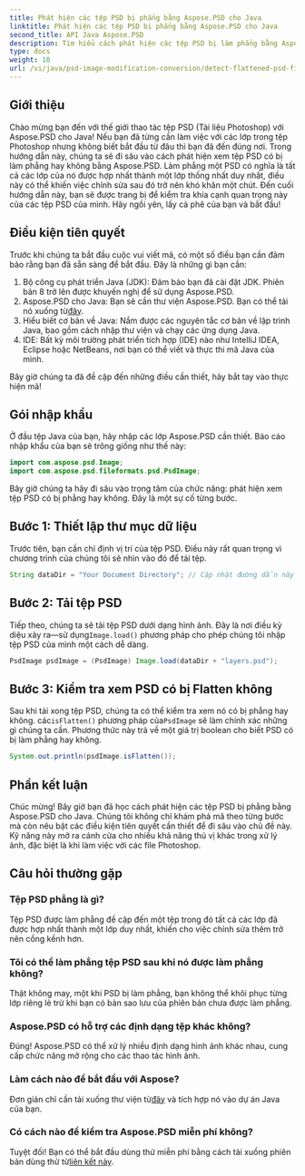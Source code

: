 ```yaml
---
title: Phát hiện các tệp PSD bị phẳng bằng Aspose.PSD cho Java
linktitle: Phát hiện các tệp PSD bị phẳng bằng Aspose.PSD cho Java
second_title: API Java Aspose.PSD
description: Tìm hiểu cách phát hiện các tệp PSD bị làm phẳng bằng Aspose.PSD cho Java, từng bước trong hướng dẫn toàn diện này.
type: docs
weight: 10
url: /vi/java/psd-image-modification-conversion/detect-flattened-psd-files/
---
```

## Giới thiệu

Chào mừng bạn đến với thế giới thao tác tệp PSD (Tài liệu Photoshop) với Aspose.PSD cho Java! Nếu bạn đã từng cần làm việc với các lớp trong tệp Photoshop nhưng không biết bắt đầu từ đâu thì bạn đã đến đúng nơi. Trong hướng dẫn này, chúng ta sẽ đi sâu vào cách phát hiện xem tệp PSD có bị làm phẳng hay không bằng Aspose.PSD. Làm phẳng một PSD có nghĩa là tất cả các lớp của nó được hợp nhất thành một lớp thống nhất duy nhất, điều này có thể khiến việc chỉnh sửa sau đó trở nên khó khăn một chút. Đến cuối hướng dẫn này, bạn sẽ được trang bị để kiểm tra khía cạnh quan trọng này của các tệp PSD của mình. Hãy ngồi yên, lấy cà phê của bạn và bắt đầu!

## Điều kiện tiên quyết

Trước khi chúng ta bắt đầu cuộc vui viết mã, có một số điều bạn cần đảm bảo rằng bạn đã sẵn sàng để bắt đầu. Đây là những gì bạn cần:

1. Bộ công cụ phát triển Java (JDK): Đảm bảo bạn đã cài đặt JDK. Phiên bản 8 trở lên được khuyến nghị để sử dụng Aspose.PSD.
2.  Aspose.PSD cho Java: Bạn sẽ cần thư viện Aspose.PSD. Bạn có thể tải nó xuống từ[đây](https://releases.aspose.com/psd/java/).
3. Hiểu biết cơ bản về Java: Nắm được các nguyên tắc cơ bản về lập trình Java, bao gồm cách nhập thư viện và chạy các ứng dụng Java.
4. IDE: Bất kỳ môi trường phát triển tích hợp (IDE) nào như IntelliJ IDEA, Eclipse hoặc NetBeans, nơi bạn có thể viết và thực thi mã Java của mình.

Bây giờ chúng ta đã đề cập đến những điều cần thiết, hãy bắt tay vào thực hiện mã!

## Gói nhập khẩu

Ở đầu tệp Java của bạn, hãy nhập các lớp Aspose.PSD cần thiết. Báo cáo nhập khẩu của bạn sẽ trông giống như thế này:

```java
import com.aspose.psd.Image;
import com.aspose.psd.fileformats.psd.PsdImage;
```

Bây giờ chúng ta hãy đi sâu vào trọng tâm của chức năng: phát hiện xem tệp PSD có bị phẳng hay không. Đây là một sự cố từng bước.

## Bước 1: Thiết lập thư mục dữ liệu

Trước tiên, bạn cần chỉ định vị trí của tệp PSD. Điều này rất quan trọng vì chương trình của chúng tôi sẽ nhìn vào đó để tải tệp.

```java
String dataDir = "Your Document Directory"; // Cập nhật đường dẫn này
```

## Bước 2: Tải tệp PSD

 Tiếp theo, chúng ta sẽ tải tệp PSD dưới dạng hình ảnh. Đây là nơi điều kỳ diệu xảy ra—sử dụng`Image.load()` phương pháp cho phép chúng tôi nhập tệp PSD của mình một cách dễ dàng.

```java
PsdImage psdImage = (PsdImage) Image.load(dataDir + "layers.psd");
```

## Bước 3: Kiểm tra xem PSD có bị Flatten không

Sau khi tải xong tệp PSD, chúng ta có thể kiểm tra xem nó có bị phẳng hay không. các`isFlatten()` phương pháp của`PsdImage` sẽ làm chính xác những gì chúng ta cần. Phương thức này trả về một giá trị boolean cho biết PSD có bị làm phẳng hay không.

```java
System.out.println(psdImage.isFlatten());
```

## Phần kết luận

Chúc mừng! Bây giờ bạn đã học cách phát hiện các tệp PSD bị phẳng bằng Aspose.PSD cho Java. Chúng tôi không chỉ khám phá mã theo từng bước mà còn nêu bật các điều kiện tiên quyết cần thiết để đi sâu vào chủ đề này. Kỹ năng này mở ra cánh cửa cho nhiều khả năng thú vị khác trong xử lý ảnh, đặc biệt là khi làm việc với các file Photoshop.

## Câu hỏi thường gặp

### Tệp PSD phẳng là gì?
Tệp PSD được làm phẳng đề cập đến một tệp trong đó tất cả các lớp đã được hợp nhất thành một lớp duy nhất, khiến cho việc chỉnh sửa thêm trở nên cồng kềnh hơn.

### Tôi có thể làm phẳng tệp PSD sau khi nó được làm phẳng không?
Thật không may, một khi PSD bị làm phẳng, bạn không thể khôi phục từng lớp riêng lẻ trừ khi bạn có bản sao lưu của phiên bản chưa được làm phẳng.

### Aspose.PSD có hỗ trợ các định dạng tệp khác không?
Đúng! Aspose.PSD có thể xử lý nhiều định dạng hình ảnh khác nhau, cung cấp chức năng mở rộng cho các thao tác hình ảnh.

### Làm cách nào để bắt đầu với Aspose?
 Đơn giản chỉ cần tải xuống thư viện từ[đây](https://releases.aspose.com/psd/java/) và tích hợp nó vào dự án Java của bạn.

### Có cách nào để kiểm tra Aspose.PSD miễn phí không?
 Tuyệt đối! Bạn có thể bắt đầu dùng thử miễn phí bằng cách tải xuống phiên bản dùng thử từ[liên kết này](https://releases.aspose.com/).